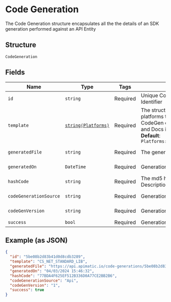 
# Code Generation

The Code Generation structure encapsulates all the  the details of an SDK generation performed against an API Entity

## Structure

`CodeGeneration`

## Fields

| Name | Type | Tags | Description | Getter | Setter |
|  --- | --- | --- | --- | --- | --- |
| `id` | `string` | Required | Unique Code Generation Identifier | getId(): string | setId(string id): void |
| `template` | [`string(Platforms)`](../../doc/models/platforms.md) | Required | The structure contains platforms that APIMatic CodeGen can generate SDKs and Docs in.<br>**Default**: `Platforms::CS_NET_STANDARD_LIB` | getTemplate(): string | setTemplate(string template): void |
| `generatedFile` | `string` | Required | The generated SDK | getGeneratedFile(): string | setGeneratedFile(string generatedFile): void |
| `generatedOn` | `DateTime` | Required | Generation Date and Time | getGeneratedOn(): \DateTime | setGeneratedOn(\DateTime generatedOn): void |
| `hashCode` | `string` | Required | The md5 hash of the API Description | getHashCode(): string | setHashCode(string hashCode): void |
| `codeGenerationSource` | `string` | Required | Generation Source | getCodeGenerationSource(): string | setCodeGenerationSource(string codeGenerationSource): void |
| `codeGenVersion` | `string` | Required | Generation Version | getCodeGenVersion(): string | setCodeGenVersion(string codeGenVersion): void |
| `success` | `bool` | Required | Generation Status | getSuccess(): bool | setSuccess(bool success): void |

## Example (as JSON)

```json
{
  "id": "5be08b2d83b41d0d8cdb3289",
  "template": "CS_NET_STANDARD_LIB",
  "generatedFile": "https://api.apimatic.io/code-generations/5be08b2d83b41d0d8cdb3289/generated-sdk",
  "generatedOn": "04/03/2024 15:46:32",
  "hashCode": "77BDA4F625EF512B336D0A77CE2BB2B6",
  "codeGenerationSource": "Api",
  "codeGenVersion": "1",
  "success": true
}
```

